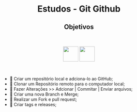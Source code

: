 # <p align="center">Estudos - Git Github

## <p align="center">Objetivos

<br>

<p align="center">
    <img src="https://cdn.jsdelivr.net/gh/devicons/devicon@latest/icons/git/git-original.svg" width="50px"/>
    <img src="https://cdn.jsdelivr.net/gh/devicons/devicon@latest/icons/github/github-original.svg" width="50px"/>
</p>

<br>

- 💬 Criar um repositório local e adciona-lo ao GitHub;
- 💬 Clonar um Repositório remoto para o computador local;
- 💬 Fazer Alterações >> Adcionar | Commitar | Enviar arquivos;
- 💬 Criar uma nova Branch e Merge;
- 💬 Realizar um Fork e pull request;
- 💬 Criar tags e releases;